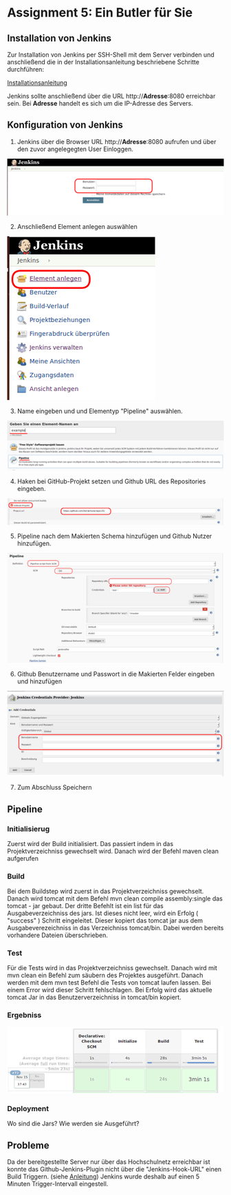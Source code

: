 #  Assignment 5: Ein Butler für Sie
## Installation von Jenkins
Zur Installation von Jenkins per SSH-Shell mit dem Server verbinden und anschließend die in der Installationsanleitung beschriebene Schritte durchführen:

[Installationsanleitung](https://www.digitalocean.com/community/tutorials/how-to-install-jenkins-on-ubuntu-16-04#step-4-%E2%80%94-setting-up-jenkins)

Jenkins sollte anschließend über die URL http://**Adresse**:8080 erreichbar sein. Bei **Adresse** handelt es sich um die IP-Adresse des Servers.

## Konfiguration von Jenkins
1. Jenkins über die Browser URL http://**Adresse**:8080 aufrufen und über den zuvor angelegegten User Einloggen.
<img src="Bilder/jenkins/1_login.png">

2. Anschließend Element anlegen auswählen

<img src="Bilder/jenkins/2_anlegen.png">


3. Name eingeben und und Elementyp "Pipeline" auswählen.
<img src="Bilder/jenkins/4_typ.png">

4. Haken bei GitHub-Projekt setzen und Github URL des Repositories eingeben.
<img src="Bilder/jenkins/github.png">

5. Pipeline nach dem Makierten Schema hinzufügen und Github Nutzer hinzufügen.
<img src="Bilder/jenkins/5_pipelineconfig.png">

6. Github Benutzername und Passwort in die Makierten Felder eingeben und hinzufügen 
<img src="Bilder/jenkins/3_credentials.png">

7. Zum Abschluss Speichern 

## Pipeline

### Initialisierug
Zuerst wird der Build initialisiert. Das passiert indem in das Projektverzeichniss gewechselt wird.
Danach wird der Befehl maven clean aufgerufen

### Build
Bei dem Buildstep wird zuerst in das Projektverzeichniss gewechselt. Danach wird tomcat mit dem Befehl 
mvn clean compile assembly:single 
das tomcat - jar gebaut. Der dritte Befehlt ist ein list für das Ausgabeverzeichniss des jars.
Ist dieses nicht leer, wird ein Erfolg ( "success" ) Schritt eingeleitet. Dieser kopiert das tomcat jar aus dem Ausgabeverezeichniss in das Verzeichniss tomcat/bin. Dabei werden bereits vorhandere Dateien überschrieben.

### Test
Für die Tests wird in das Projektverzeichniss gewechselt. Danach wird mit mvn clean ein Befehl zum säubern des Projektes ausgeführt. Danach werden mit dem mvn test Befehl die Tests von tomcat laufen lassen. Bei einem Error wird dieser Schritt 
fehlschlagen. Bei Erfolg wird das aktuelle tomcat Jar in das Benutzerverzeichniss in tomcat/bin kopiert.

### Ergebniss

<img src="Bilder/jenkins/6_pipeline.png">

### Deployment
Wo sind die Jars?
Wie werden sie Ausgeführt?

## Probleme 
Da der bereitgestellte Server nur über das Hochschulnetz erreichbar ist konnte das Github-Jenkins-Plugin nicht über die "Jenkins-Hook-URL" einen Build Triggern.    (siehe [Anleitung](https://medium.com/@marc_best/trigger-a-jenkins-build-from-a-github-push-b922468ef1ae)) Jenkins wurde deshalb auf einen 5 Minuten Trigger-Intervall eingestell.
